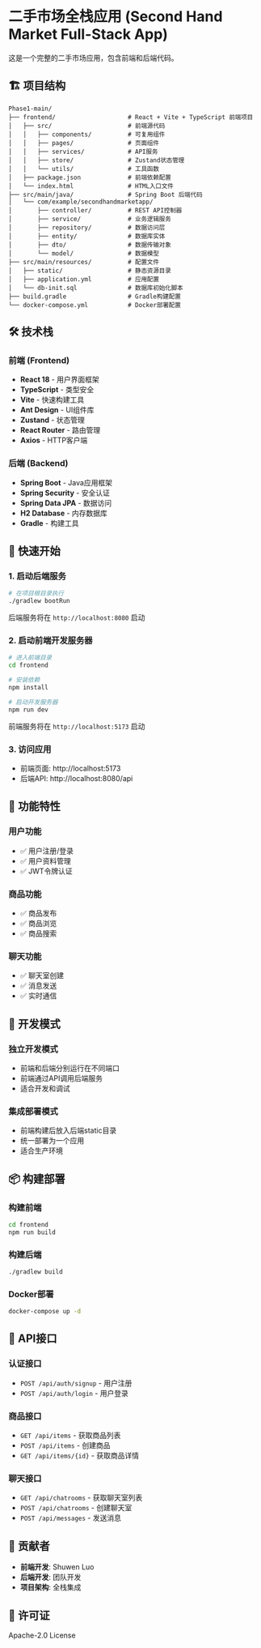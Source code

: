 # 二手市场全栈应用 (Second Hand Market Full-Stack App)

这是一个完整的二手市场应用，包含前端和后端代码。

## 🏗️ 项目结构

```
Phase1-main/
├── frontend/                    # React + Vite + TypeScript 前端项目
│   ├── src/                     # 前端源代码
│   │   ├── components/          # 可复用组件
│   │   ├── pages/               # 页面组件
│   │   ├── services/            # API服务
│   │   ├── store/               # Zustand状态管理
│   │   └── utils/               # 工具函数
│   ├── package.json             # 前端依赖配置
│   └── index.html               # HTML入口文件
├── src/main/java/               # Spring Boot 后端代码
│   └── com/example/secondhandmarketapp/
│       ├── controller/          # REST API控制器
│       ├── service/             # 业务逻辑服务
│       ├── repository/          # 数据访问层
│       ├── entity/              # 数据库实体
│       ├── dto/                 # 数据传输对象
│       └── model/               # 数据模型
├── src/main/resources/          # 配置文件
│   ├── static/                  # 静态资源目录
│   ├── application.yml          # 应用配置
│   └── db-init.sql              # 数据库初始化脚本
├── build.gradle                 # Gradle构建配置
└── docker-compose.yml           # Docker部署配置
```

## 🛠️ 技术栈

### 前端 (Frontend)
- **React 18** - 用户界面框架
- **TypeScript** - 类型安全
- **Vite** - 快速构建工具
- **Ant Design** - UI组件库
- **Zustand** - 状态管理
- **React Router** - 路由管理
- **Axios** - HTTP客户端

### 后端 (Backend)
- **Spring Boot** - Java应用框架
- **Spring Security** - 安全认证
- **Spring Data JPA** - 数据访问
- **H2 Database** - 内存数据库
- **Gradle** - 构建工具

## 🚀 快速开始

### 1. 启动后端服务
```bash
# 在项目根目录执行
./gradlew bootRun
```
后端服务将在 `http://localhost:8080` 启动

### 2. 启动前端开发服务器
```bash
# 进入前端目录
cd frontend

# 安装依赖
npm install

# 启动开发服务器
npm run dev
```
前端服务将在 `http://localhost:5173` 启动

### 3. 访问应用
- 前端页面: http://localhost:5173
- 后端API: http://localhost:8080/api

## 📱 功能特性

### 用户功能
- ✅ 用户注册/登录
- ✅ 用户资料管理
- ✅ JWT令牌认证

### 商品功能
- ✅ 商品发布
- ✅ 商品浏览
- ✅ 商品搜索

### 聊天功能
- ✅ 聊天室创建
- ✅ 消息发送
- ✅ 实时通信

## 🔧 开发模式

### 独立开发模式
- 前端和后端分别运行在不同端口
- 前端通过API调用后端服务
- 适合开发和调试

### 集成部署模式
- 前端构建后放入后端static目录
- 统一部署为一个应用
- 适合生产环境

## 📦 构建部署

### 构建前端
```bash
cd frontend
npm run build
```

### 构建后端
```bash
./gradlew build
```

### Docker部署
```bash
docker-compose up -d
```

## 🔐 API接口

### 认证接口
- `POST /api/auth/signup` - 用户注册
- `POST /api/auth/login` - 用户登录

### 商品接口
- `GET /api/items` - 获取商品列表
- `POST /api/items` - 创建商品
- `GET /api/items/{id}` - 获取商品详情

### 聊天接口
- `GET /api/chatrooms` - 获取聊天室列表
- `POST /api/chatrooms` - 创建聊天室
- `POST /api/messages` - 发送消息

## 👥 贡献者

- **前端开发**: Shuwen Luo
- **后端开发**: 团队开发
- **项目架构**: 全栈集成

## 📄 许可证

Apache-2.0 License